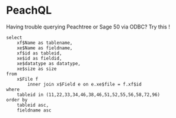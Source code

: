 PeachQL
=======

Having trouble querying Peachtree or Sage 50 via ODBC? Try this !

	select
		xf$Name as tablename,
		xe$Name as fieldname,
		xf$id as tableid,
		xe$id as fieldid,
		xe$datatype as datatype,
		xe$size as size
	from 
		x$File f
			inner join x$Field e on e.xe$file = f.xf$id
	where 
		tableid in (11,22,33,34,46,38,46,51,52,55,56,58,72,96)
	order by 
		tableid asc, 
		fieldname asc
		
